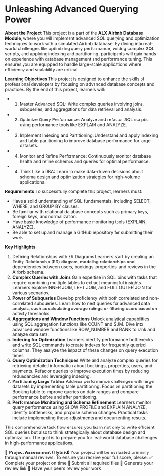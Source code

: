 # Unleashing Advanced Querying Power

__About the Project__
This project is a part of the __ALX Airbnb Database Module__, where you will implement advanced SQL querying and optimization techniques to work with a simulated Airbnb database. By diving into real-world challenges like optimizing query performance, writing complex SQL scripts, and applying indexing and partitioning, participants will gain hands-on experience with database management and performance tuning. This ensures you are equipped to handle large-scale applications where efficiency and scalability are critical.

__Learning Objectives__
This project is designed to enhance the skills of professional developers by focusing on advanced database concepts and practices. By the end of this project, learners will:
- 1. Master Advanced SQL: Write complex queries involving joins, subqueries, and aggregations for data retrieval and analysis.
- 2. Optimize Query Performance: Analyze and refactor SQL scripts using performance tools like EXPLAIN and ANALYZE.
- 3. Implement Indexing and Partitioning: Understand and apply indexing and table partitioning to improve database performance for large datasets.
- 4. Monitor and Refine Performance: Continuously monitor database health and refine schemas and queries for optimal performance.
- 4. Think Like a DBA: Learn to make data-driven decisions about schema design and optimization strategies for high-volume applications.


__Requirements__
To successfully complete this project, learners must:
- Have a solid understanding of SQL fundamentals, including SELECT, WHERE, and GROUP BY clauses.
- Be familiar with relational database concepts such as primary keys, foreign keys, and normalization.
- Have basic knowledge of performance monitoring tools (EXPLAIN, ANALYZE).
- Be able to set up and manage a GitHub repository for submitting their work.


__Key Highlights__
  1. Defining Relationships with ER Diagrams
  Learners start by creating an Entity-Relationship (ER) diagram, modeling relationships and dependencies between users, bookings, properties, and reviews in the Airbnb schema.
  2. __Complex Queries with Joins__
  Gain expertise in SQL joins with tasks that require combining multiple tables to extract meaningful insights. Learners explore INNER JOIN, LEFT JOIN, and FULL OUTER JOIN for various scenarios.
  3. __Power of Subqueries__
  Develop proficiency with both correlated and non-correlated subqueries. Learn how to nest queries for advanced data analysis, such as calculating average ratings or filtering users based on activity thresholds.
  4. __Aggregations and Window Functions__
  Unlock analytical capabilities using SQL aggregation functions like COUNT and SUM. Dive into advanced window functions like ROW_NUMBER and RANK to rank and analyze data sets.
  5. __Indexing for Optimization__
  Learners identify performance bottlenecks and write SQL commands to create indexes for frequently queried columns. They analyze the impact of these changes on query execution times.
  6. __Query Optimization Techniques__
  Write and analyze complex queries for retrieving detailed information about bookings, properties, users, and payments. Refactor queries to improve execution times by reducing redundancies and leveraging indexing.
  7. __Partitioning Large Tables__
  Address performance challenges with large datasets by implementing table partitioning. Focus on partitioning the Booking table to improve queries on date ranges and compare performance before and after partitioning.
  8. __Performance Monitoring and Schema Refinement__
  Learners monitor query performance using SHOW PROFILE and EXPLAIN ANALYZE, identify bottlenecks, and propose schema changes. Practical tasks include implementing these adjustments and documenting results.

This comprehensive task flow ensures you learn not only to write efficient SQL queries but also to think strategically about database design and optimization. The goal is to prepare you for real-world database challenges in high-performance applications.

📝 __Project Assessment (Hybrid)__
Your project will be evaluated primarily through manual reviews. To ensure you receive your full score, please:
✅ Complete your project on time
📄 Submit all required files
🔗 Generate your review link
👥 Have your peers review your work

